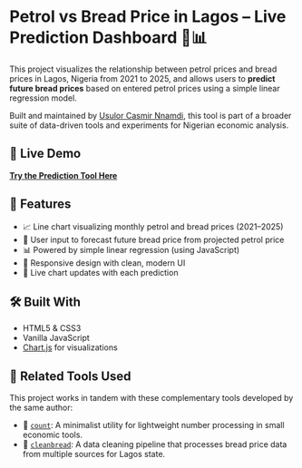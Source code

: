 # Petrol vs Bread Price in Lagos – Live Prediction Dashboard 🧠📊

This project visualizes the relationship between petrol prices and bread prices in Lagos, Nigeria from 2021 to 2025, and allows users to **predict future bread prices** based on entered petrol prices using a simple linear regression model.

Built and maintained by [Usulor Casmir Nnamdi](https://github.com/casmir7), this tool is part of a broader suite of data-driven tools and experiments for Nigerian economic analysis.

## 🔧 Live Demo

[**Try the Prediction Tool Here**](https://www.casmir.tech/dataproject1.html)

## 📌 Features

- 📈 Line chart visualizing monthly petrol and bread prices (2021–2025)
- 🔢 User input to forecast future bread price from projected petrol price
- 📊 Powered by simple linear regression (using JavaScript)
- 📱 Responsive design with clean, modern UI
- 🔄 Live chart updates with each prediction

## 🛠️ Built With

- HTML5 & CSS3
- Vanilla JavaScript
- [Chart.js](https://www.chartjs.org/) for visualizations

## 🧮 Related Tools Used

This project works in tandem with these complementary tools developed by the same author:

- 🔢 [`count`](https://github.com/casmir7/count): A minimalist utility for lightweight number processing in small economic tools.
- 🧼 [`cleanbread`](https://github.com/casmir7/cleanbread): A data cleaning pipeline that processes bread price data from multiple sources for Lagos state.
